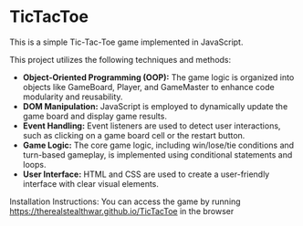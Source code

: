 # TicTacToe
This is a simple Tic-Tac-Toe game implemented in JavaScript.

This project utilizes the following techniques and methods:

- **Object-Oriented Programming (OOP):** The game logic is organized into objects like GameBoard, Player, and GameMaster to enhance code modularity and reusability.
- **DOM Manipulation:** JavaScript is employed to dynamically update the game board and display game results.
- **Event Handling:** Event listeners are used to detect user interactions, such as clicking on a game board cell or the restart button.
- **Game Logic:** The core game logic, including win/lose/tie conditions and turn-based gameplay, is implemented using conditional statements and loops.
- **User Interface:** HTML and CSS are used to create a user-friendly interface with clear visual elements.

Installation Instructions:
You can access the game by running https://therealstealthwar.github.io/TicTacToe in the browser

